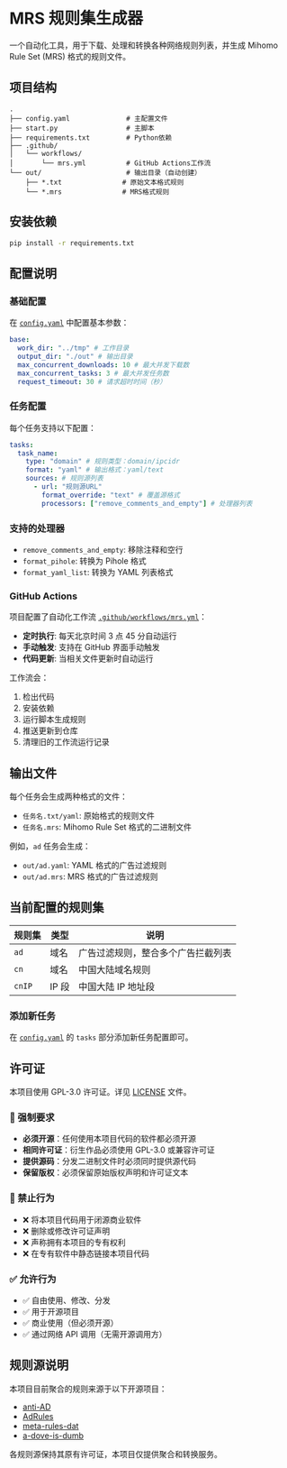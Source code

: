 # MRS 规则集生成器

一个自动化工具，用于下载、处理和转换各种网络规则列表，并生成 Mihomo Rule Set (MRS) 格式的规则文件。

## 项目结构

```
.
├── config.yaml              # 主配置文件
├── start.py                 # 主脚本
├── requirements.txt         # Python依赖
├── .github/
│   └── workflows/
│       └── mrs.yml          # GitHub Actions工作流
└── out/                     # 输出目录（自动创建）
    ├── *.txt               # 原始文本格式规则
    └── *.mrs               # MRS格式规则
```

## 安装依赖

```bash
pip install -r requirements.txt
```

## 配置说明

### 基础配置

在 [`config.yaml`](config.yaml) 中配置基本参数：

```yaml
base:
  work_dir: "../tmp" # 工作目录
  output_dir: "./out" # 输出目录
  max_concurrent_downloads: 10 # 最大并发下载数
  max_concurrent_tasks: 3 # 最大并发任务数
  request_timeout: 30 # 请求超时时间（秒）
```

### 任务配置

每个任务支持以下配置：

```yaml
tasks:
  task_name:
    type: "domain" # 规则类型：domain/ipcidr
    format: "yaml" # 输出格式：yaml/text
    sources: # 规则源列表
      - url: "规则源URL"
        format_override: "text" # 覆盖源格式
        processors: ["remove_comments_and_empty"] # 处理器列表
```

### 支持的处理器

- `remove_comments_and_empty`: 移除注释和空行
- `format_pihole`: 转换为 Pihole 格式
- `format_yaml_list`: 转换为 YAML 列表格式

### GitHub Actions

项目配置了自动化工作流 [`.github/workflows/mrs.yml`](.github/workflows/mrs.yml)：

- **定时执行**: 每天北京时间 3 点 45 分自动运行
- **手动触发**: 支持在 GitHub 界面手动触发
- **代码更新**: 当相关文件更新时自动运行

工作流会：

1. 检出代码
2. 安装依赖
3. 运行脚本生成规则
4. 推送更新到仓库
5. 清理旧的工作流运行记录

## 输出文件

每个任务会生成两种格式的文件：

- `任务名.txt/yaml`: 原始格式的规则文件
- `任务名.mrs`: Mihomo Rule Set 格式的二进制文件

例如，`ad` 任务会生成：

- `out/ad.yaml`: YAML 格式的广告过滤规则
- `out/ad.mrs`: MRS 格式的广告过滤规则

## 当前配置的规则集

| 规则集 | 类型  | 说明                               |
| ------ | ----- | ---------------------------------- |
| `ad`   | 域名  | 广告过滤规则，整合多个广告拦截列表 |
| `cn`   | 域名  | 中国大陆域名规则                   |
| `cnIP` | IP 段 | 中国大陆 IP 地址段                 |

### 添加新任务

在 [`config.yaml`](config.yaml) 的 `tasks` 部分添加新任务配置即可。

## 许可证

本项目使用 GPL-3.0 许可证。详见 [LICENSE](LICENSE) 文件。

### 🔴 强制要求

- **必须开源**：任何使用本项目代码的软件都必须开源
- **相同许可证**：衍生作品必须使用 GPL-3.0 或兼容许可证
- **提供源码**：分发二进制文件时必须同时提供源代码
- **保留版权**：必须保留原始版权声明和许可证文本

### 🚫 禁止行为

- ❌ 将本项目代码用于闭源商业软件
- ❌ 删除或修改许可证声明
- ❌ 声称拥有本项目的专有权利
- ❌ 在专有软件中静态链接本项目代码

### ✅ 允许行为

- ✅ 自由使用、修改、分发
- ✅ 用于开源项目
- ✅ 商业使用（但必须开源）
- ✅ 通过网络 API 调用（无需开源调用方）

## 规则源说明

本项目目前聚合的规则来源于以下开源项目：

- [anti-AD](https://github.com/privacy-protection-tools/anti-AD)
- [AdRules](https://github.com/Cats-Team/AdRules)
- [meta-rules-dat](https://github.com/MetaCubeX/meta-rules-dat)
- [a-dove-is-dumb](https://github.com/ignaciocastro/a-dove-is-dumb)

各规则源保持其原有许可证，本项目仅提供聚合和转换服务。
